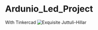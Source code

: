# Ardunio_Led_Project
With Tinkercad
![Exquisite Juttuli-Hillar](https://user-images.githubusercontent.com/118013461/205452617-fa575a79-f5c3-45c4-afa4-6515871f9533.png)

